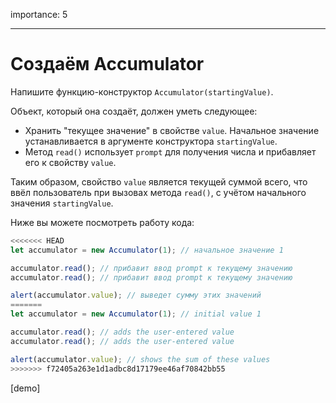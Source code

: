 importance: 5

---

# Создаём Accumulator

Напишите функцию-конструктор `Accumulator(startingValue)`.

Объект, который она создаёт, должен уметь следующее:

- Хранить "текущее значение" в свойстве `value`. Начальное значение устанавливается в аргументе конструктора `startingValue`.
- Метод `read()` использует `prompt` для получения числа и прибавляет его к свойству `value`.

Таким образом, свойство `value` является текущей суммой всего, что ввёл пользователь при вызовах метода `read()`, с учётом начального значения `startingValue`.

Ниже вы можете посмотреть работу кода:

```js
<<<<<<< HEAD
let accumulator = new Accumulator(1); // начальное значение 1

accumulator.read(); // прибавит ввод prompt к текущему значению
accumulator.read(); // прибавит ввод prompt к текущему значению

alert(accumulator.value); // выведет сумму этих значений
=======
let accumulator = new Accumulator(1); // initial value 1

accumulator.read(); // adds the user-entered value
accumulator.read(); // adds the user-entered value

alert(accumulator.value); // shows the sum of these values
>>>>>>> f72405a263e1d1adbc8d17179ee46af70842bb55
```

[demo]
